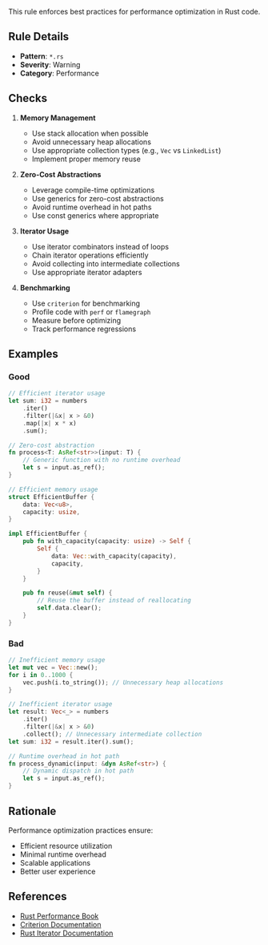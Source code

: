 This rule enforces best practices for performance optimization in Rust code.

## Rule Details

- **Pattern**: `*.rs`
- **Severity**: Warning
- **Category**: Performance

## Checks

1. **Memory Management**
   - Use stack allocation when possible
   - Avoid unnecessary heap allocations
   - Use appropriate collection types (e.g., `Vec` vs `LinkedList`)
   - Implement proper memory reuse

2. **Zero-Cost Abstractions**
   - Leverage compile-time optimizations
   - Use generics for zero-cost abstractions
   - Avoid runtime overhead in hot paths
   - Use const generics where appropriate

3. **Iterator Usage**
   - Use iterator combinators instead of loops
   - Chain iterator operations efficiently
   - Avoid collecting into intermediate collections
   - Use appropriate iterator adapters

4. **Benchmarking**
   - Use `criterion` for benchmarking
   - Profile code with `perf` or `flamegraph`
   - Measure before optimizing
   - Track performance regressions

## Examples

### Good
```rust
// Efficient iterator usage
let sum: i32 = numbers
    .iter()
    .filter(|&x| x > &0)
    .map(|x| x * x)
    .sum();

// Zero-cost abstraction
fn process<T: AsRef<str>>(input: T) {
    // Generic function with no runtime overhead
    let s = input.as_ref();
}

// Efficient memory usage
struct EfficientBuffer {
    data: Vec<u8>,
    capacity: usize,
}

impl EfficientBuffer {
    pub fn with_capacity(capacity: usize) -> Self {
        Self {
            data: Vec::with_capacity(capacity),
            capacity,
        }
    }

    pub fn reuse(&mut self) {
        // Reuse the buffer instead of reallocating
        self.data.clear();
    }
}
```

### Bad
```rust
// Inefficient memory usage
let mut vec = Vec::new();
for i in 0..1000 {
    vec.push(i.to_string()); // Unnecessary heap allocations
}

// Inefficient iterator usage
let result: Vec<_> = numbers
    .iter()
    .filter(|&x| x > &0)
    .collect(); // Unnecessary intermediate collection
let sum: i32 = result.iter().sum();

// Runtime overhead in hot path
fn process_dynamic(input: &dyn AsRef<str>) {
    // Dynamic dispatch in hot path
    let s = input.as_ref();
}
```

## Rationale

Performance optimization practices ensure:
- Efficient resource utilization
- Minimal runtime overhead
- Scalable applications
- Better user experience

## References

- [Rust Performance Book](https:/nnethercote.github.io/perf-book)
- [Criterion Documentation](https:/docs.rs/criterion/latest/criterion)
- [Rust Iterator Documentation](https:/doc.rust-lang.org/std/iter/trait.Iterator.html) 